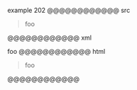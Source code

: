 example 202
@@@@@@@@@@@@ src
>
> foo
>  
@@@@@@@@@@@@ xml
<?xml version="1.0" encoding="UTF-8"?>
<!DOCTYPE document SYSTEM "CommonMark.dtd">
<document xmlns="http://commonmark.org/xml/1.0">
  <block_quote>
    <paragraph>
      <text>foo</text>
    </paragraph>
  </block_quote>
</document>
@@@@@@@@@@@@ html
<blockquote>
<p>foo</p>
</blockquote>
@@@@@@@@@@@@
